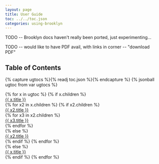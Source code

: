 ```yaml
---
layout: page
title: User Guide
toc: ../../toc.json
categories: using-brooklyn
---
```


TODO -- Brooklyn docs haven't really been ported, just experimenting...

TODO -- would like to have PDF avail, with links in corner -- "download PDF"

## Table of Contents

{% capture ugtocs %}{% readj toc.json %}{% endcapture %}
{% jsonball ugtoc from var ugtocs %}

<div id="ug_toc">
    <div id="accordionish">
{% for x in ugtoc %}
  {% if x.children %}
      <div class="accordiable toc1 {% if page.url == x.file %}toc-active{% endif %}"><a href="{{ x.file }}">{{ x.title }}</a></div>
          <div>
    {% for x2 in x.children %}
      {% if x2.children %}
        <div class="accordiable toc2 {% if page.url == x2.file %}toc-active{% endif %}"><a href="{{ x2.file }}">{{ x2.title }}</a></div>
            <div>
        {% for x3 in x2.children %}
          <div class="unaccordiable toc3 {% if page.url == x3.file %}toc-active{% endif %}"><a href="{{ x3.file }}">{{ x3.title }}</a></div>
        {% endfor %}
            </div>
      {% else %}
        <div class="unaccordiable toc2 {% if page.url == x2.file %}toc-active{% endif %}"><a href="{{ x2.file }}">{{ x2.title }}</a></div>
      {% endif %}
    {% endfor %}
          </div>
  {% else %}
      <div class="unaccordiable toc1 {% if page.url == x.file %}toc-active{% endif %}"><a href="{{ x.file }}">{{ x.title }}</a></div>
  {% endif %}
{% endfor %} 
